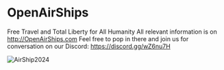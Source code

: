 # OpenAirShips
Free Travel and Total Liberty for All Humanity
All relevant information is on http://OpenAirShips.com
Feel free to pop in there and join us for conversation on our Discord:
https://discord.gg/wZ6nu7H

![AirShip2024](https://github.com/crhy/OpenAirShips/assets/21183395/6121e243-0265-4fcf-9096-ede4cbe0af0f)

